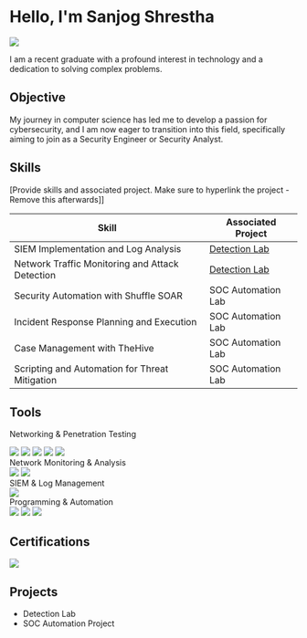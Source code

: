 # Hello, I'm Sanjog Shrestha
<a href="https://www.linkedin.com/in/sanjog-shrestha-9a7189191/"><img src="https://img.shields.io/badge/-LinkedIn-0072b1?&style=for-the-badge&logo=linkedin&logoColor=white" /></a>


I am a recent graduate with a profound interest in technology and a dedication to solving complex problems.

## Objective

My journey in computer science has led me to develop a passion for cybersecurity, and I am now eager to transition into this field, specifically aiming to join as a Security Engineer or Security Analyst.

## Skills
[Provide skills and associated project. Make sure to hyperlink the project - Remove this afterwards]]

| Skill                                         | Associated Project         |
|-----------------------------------------------|----------------------------|
| SIEM Implementation and Log Analysis          | <a href="https://google.com">Detection Lab</a>|
| Network Traffic Monitoring and Attack Detection | <a href="https://google.com">Detection Lab</a>|
| Security Automation with Shuffle SOAR         | SOC Automation Lab|
| Incident Response Planning and Execution      | SOC Automation Lab|
| Case Management with TheHive                  | SOC Automation Lab|
| Scripting and Automation for Threat Mitigation | SOC Automation Lab|

## Tools

Networking & Penetration Testing
<div> <img src="https://img.shields.io/badge/-Nmap-000000?style=for-the-badge&logo=Nmap&logoColor=white" /> <img src="https://img.shields.io/badge/-Cisco_Packet_Tracer-0095B6?style=for-the-badge&logo=Cisco&logoColor=white" /> <img src="https://img.shields.io/badge/-Wireshark-1679A7?style=for-the-badge&logo=Wireshark&logoColor=white" /> <img src="https://img.shields.io/badge/-Burp_Suite-2C8EBB?style=for-the-badge&logo=Burp-Suite&logoColor=white" /> <img src="https://img.shields.io/badge/-Metasploit-9B59B6?style=for-the-badge&logo=Metasploit&logoColor=white" /> </div>
Network Monitoring & Analysis
<div> <img src="https://img.shields.io/badge/-Splunk-000000?style=for-the-badge&logo=Splunk&logoColor=white" /> <img src="https://img.shields.io/badge/-VMware-231F20?style=for-the-badge&logo=VMware&logoColor=white" /> </div>
SIEM & Log Management
<div> <img src="https://img.shields.io/badge/-Splunk-000000?style=for-the-badge&logo=Splunk&logoColor=white" /> </div>
Programming & Automation
<div> <img src="https://img.shields.io/badge/-Python-3776AB?style=for-the-badge&logo=Python&logoColor=white" /> <img src="https://img.shields.io/badge/-Java-007396?style=for-the-badge&logo=Java&logoColor=white" /> <img src="https://img.shields.io/badge/-Golang-00ADD8?style=for-the-badge&logo=Golang&logoColor=white" /> </div>

## Certifications
<div>
<a href="https://www.credly.com/badges/4dae6952-3ebb-453b-adfd-898de98066f4/linked_in_profile"><img src="https://img.shields.io/badge/-Security%2B-FF0000?&style=for-the-badge&logo=CompTIA&logoColor=white" /></a>

## Projects
- Detection Lab
- SOC Automation Project
